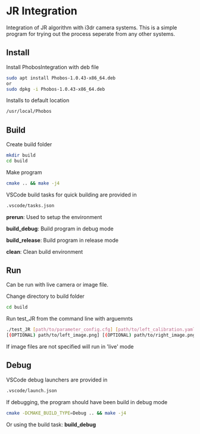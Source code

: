 # JR Integration

Integration of JR algorithm with i3dr camera systems.
This is a simple program for trying out the process seperate from any other systems.

## Install

Install PhobosIntegration with deb file

```bash
sudo apt install Phobos-1.0.43-x86_64.deb
or
sudo dpkg -i Phobos-1.0.43-x86_64.deb
```

Installs to default location

```bash
/usr/local/Phobos
```

## Build

Create build folder

```bash
mkdir build
cd build
```

Make program

```bash
cmake .. && make -j4
```

VSCode build tasks for quick building are provided in

```bash
.vscode/tasks.json
```

**prerun**: Used to setup the environment

**build_debug**: Build program in debug mode

**build_release**: Build program in release mode

**clean**: Clean build environment

## Run

Can be run with live camera or image file.

Change directory to build folder

```bash
cd build
```

Run test_JR from the command line with arguemnts

```bash
./test_JR [path/to/parameter_config.cfg] [path/to/left_calibration.yaml] [path/to/right_calibration.yaml]
[(OPTIONAL) path/to/left_image.png] [(OPTIONAL) path/to/right_image.png]
```

If image files are not specified will run in 'live' mode

## Debug

VSCode debug launchers are provided in

```bash
.vscode/launch.json
```

If debugging, the program should have been build in debug mode

```bash
cmake -DCMAKE_BUILD_TYPE=Debug .. && make -j4
```

Or using the build task: **build_debug**
